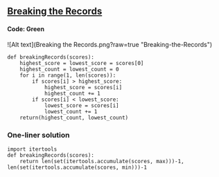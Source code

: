 ## [Breaking the Records](https://www.hackerrank.com/challenges/breaking-best-and-worst-records/problem)

#### Code: Green

![Alt text](Breaking the Records.png?raw=true "Breaking-the-Records")

```{Python}
def breakingRecords(scores):
    highest_score = lowest_score = scores[0]
    highest_count = lowest_count = 0
    for i in range(1, len(scores)):
        if scores[i] > highest_score:
            highest_score = scores[i]
            highest_count += 1
        if scores[i] < lowest_score:
            lowest_score = scores[i]
            lowest_count += 1
    return(highest_count, lowest_count)
```

### One-liner solution

```{Python}
import itertools
def breakingRecords(scores):
    return len(set(itertools.accumulate(scores, max)))-1, len(set(itertools.accumulate(scores, min)))-1
```
